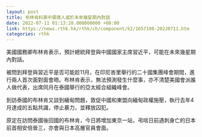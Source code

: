 ```yaml
---
layout: post
title: 布林肯料美中領導人或於未來幾星期內對話
date: 2022-07-11 01:13:28.000000000 +08:00
link: https://news.rthk.hk/rthk/ch/component/k2/1657108-20220711.htm
categories: rthk
---
```


美國國務卿布林肯表示，預計總統拜登與中國國家主席習近平，可能在未來幾星期內對話。

被問到拜登與習近平是否可能趁11月，在印尼峇里舉行的二十國集團峰會期間，進行兩人首次面對面會晤。布林肯表示，無法預測發生什麼事，亦不清楚美國會派誰人做代表，出席同月在泰國舉行的亞太經合組織峰會。

到訪泰國的布林肯又談到緬甸問題，敦促中國和東盟向緬甸政權施壓，執行去年4月達成的五點共識，停止暴力，並釋放囚犯。

原定在訪問泰國後回國的布林肯，今日將增加東京一站，弔唁日前遇刺身亡的日本前首相安倍晉三，亦會與日本高層官員會面。
